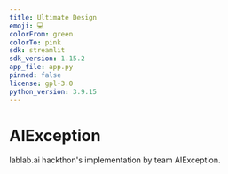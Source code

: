 ```yaml
---
title: Ultimate Design
emoji: 💻
colorFrom: green
colorTo: pink
sdk: streamlit
sdk_version: 1.15.2
app_file: app.py
pinned: false
license: gpl-3.0
python_version: 3.9.15
---
```


# AIException
lablab.ai hackthon's implementation by team AIException.
